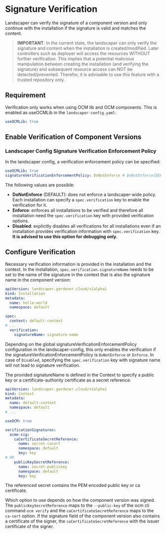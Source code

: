 # Signature Verification

Landscaper can verify the signature of a component version and only continue with the installation if the signature is valid and matches the content.

> **IMPORTANT**: In the current state, the landscaper can only verify the signature and content when the installation is created/modified. Later controllers such as deployer will access the resources WITHOUT further verification. This implies that a potential malicious manipulation between creating the installation (and verifying the signature) and subsequent resource access can NOT be detected/prevented. Therefor, it is advisable to use this feature with a trusted repository only.

## Requirement

Verification only works when using OCM lib and OCM components. This is enabled as useOCMLib in the `landscaper-config.yaml`:
```yaml
useOCMLib: true
```

## Enable Verification of Component Versions

### Landscaper Config Signature Verification Enforcement Policy

In the landscaper config, a verification enforcement policy can be specified:
```yaml
useOCMLib: true
signatureVerificationEnforcementPolicy: DoNotEnforce # DoNotEnforce(DEFAULT)|Enforce|Disabled
```
The following values are possible:
- **DoNotEnforce** (DEFAULT): does not enforce a landscaper-wide policy. Each installation can specify a `spec.verification` key to enable the verification for it.
- **Enforce**: enforces all installations to be verified and therefore all installation need the `spec.verification` key with provided verification options.
- **Disabled**: explicitly disables all verifications for all installations even if an installation provides verification information with `spec.verification` key. **It is advised to use this option for debugging only.**

## Configure Verification

Necessary verification information is provided in the installation and the context.
In the installation, `spec.verification.signatureName` needs to be set to the name of the signature in the context that is also the sginature name in the component version:
```yaml
apiVersion: landscaper.gardener.cloud/v1alpha1
kind: Installation
metadata:
  name: hello-world
  namespace: default

spec:
  context: default-context
# ...
  verification: 
    signatureName: signature-name
```
Depending on the global signatureVerificationEnforcementPolicy configuration in the landscaper-config, this only enables the verification if the signatureVerificationEnforcementPolicy is `DoNotEnforce` or `Enforce`. In case of `Disabled`, specifying the `spec.verification` key with signature name will not lead to signature verification.

The provided signatureName is defined in the Context to specify a public key or a certificate-authority certificate as a secret reference:
```yaml
apiVersion: landscaper.gardener.cloud/v1alpha1
kind: Context
metadata:
  name: default-context
  namespace: default
# ...

useOCM: true

verificationSignatures:
  acme-sig:
    caCertificateSecretReference:
      name: secret-cacert
      namespace: default
      key: key
# OR
    publicKeySecretReference:
      name: secret-publickey
      namespace: default
      key: key
```
The referenced secret contains the PEM encoded public key or ca certificate.

Which option to use depends on how the component version was signed. The `publicKeySecretReference` maps to the `--public-key` of the ocm cli command `ocm verify` and the `caCertificateSecretReference` maps to the `ca-cert` option.
If the signature field of the component version also contains a certificate of the signer, the `caCertificateSecretReference` with the issuer certificate of the signer. 